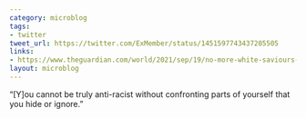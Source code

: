 ```yaml
---
category: microblog
tags:
- twitter
tweet_url: https://twitter.com/ExMember/status/1451597743437205505
links:
- https://www.theguardian.com/world/2021/sep/19/no-more-white-saviours-thanks-how-to-be-a-true-anti-racist-ally
layout: microblog
---
```

“[Y]ou cannot be truly anti-racist without confronting parts of yourself that you hide or ignore.”
